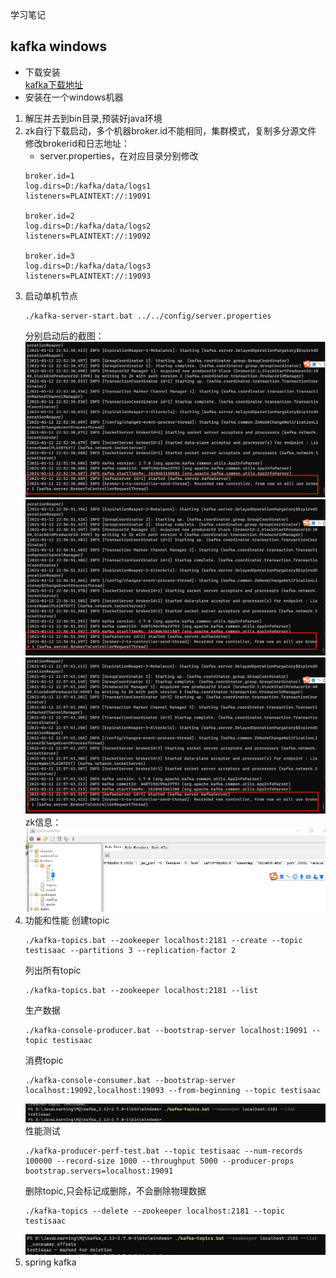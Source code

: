 学习笔记
## kafka windows
- 下载安装  
[kafka下载地址](https://kafka.apache.org/downloads)
- 安装在一个windows机器  
1. 解压并去到bin目录,预装好java环境
2. zk自行下载启动，多个机器broker.id不能相同，集群模式，复制多分源文件 
   修改brokerid和日志地址：  
   - server.properties，在对应目录分别修改
   ```text
   broker.id=1
   log.dirs=D:/kafka/data/logs1
   listeners=PLAINTEXT://:19091
   
   broker.id=2
   log.dirs=D:/kafka/data/logs2
   listeners=PLAINTEXT://:19092
   
   broker.id=3
   log.dirs=D:/kafka/data/logs3
   listeners=PLAINTEXT://:19093
   ```
3. 启动单机节点
    ```shell script
    ./kafka-server-start.bat ../../config/server.properties
    ```
   分别启动后的截图：  
   ![broker1](https://github.com/jmwasky/JAVA-000/blob/main/Week_13/images/kafka-broker1.png)   
   ![broker2](https://github.com/jmwasky/JAVA-000/blob/main/Week_13/images/kafka-broker2.png)   
   ![broker3](https://github.com/jmwasky/JAVA-000/blob/main/Week_13/images/kafka-broker3.png)  
   zk信息：  
   ![zkinfo](https://github.com/jmwasky/JAVA-000/blob/main/Week_13/images/zk-tree.png)
4. 功能和性能
   创建topic
   ```shell script
   ./kafka-topics.bat --zookeeper localhost:2181 --create --topic testisaac --partitions 3 --replication-factor 2 
   ```
   列出所有topic
   ```shell script
   ./kafka-topics.bat --zookeeper localhost:2181 --list
   ```
   生产数据
   ```shell script
   ./kafka-console-producer.bat --bootstrap-server localhost:19091 --topic testisaac
    ```
   消费topic
   ```shell script
   ./kafka-console-consumer.bat --bootstrap-server localhost:19092,localhost:19093 --from-beginning --topic testisaac
   ```
   ![list topic](https://github.com/jmwasky/JAVA-000/blob/main/Week_13/images/kafka-list.png)  
   性能测试
   ```shell script
   ./kafka-producer-perf-test.bat --topic testisaac --num-records 100000 --record-size 1000 --throughput 5000 --producer-props bootstrap.servers=localhost:19091   
   ```
   删除topic,只会标记成删除，不会删除物理数据
   ```shell script
   ./kafka-topics --delete --zookeeper localhost:2181 --topic testisaac
   ```
   ![delete topic](https://github.com/jmwasky/JAVA-000/blob/main/Week_13/images/kafka-delete.png)  
5. spring kafka
   